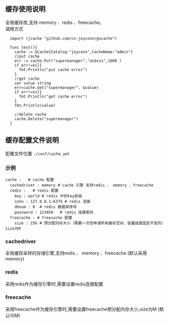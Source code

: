 ## 缓存使用说明
全局缓存库,支持 memory 、redis 、freecache。  
调用方式 
```
  import (jcache "github.com/cn-joyconn/gocache")
  
  func test(){
    cache := &Cache{Catalog:"joyconn",CacheName:"admin"}
    //put cache
    err := cache.Put("supermanager","asbsss",1000 )
    if err!=nil{
      fmt.Println("put cache error")
    }
    //get cache
    var value string
    err=cache.Get("supermanager", &value)
    if err!=nil{
      fmt.Println("get cache error")
    }
    fmt.Println(value)

    //delete cache
    cache.Delete("supermanager")
  }
```
## 缓存配置文件说明
配置文件位置 `` ./conf/cache.yml ``
### 示例
```
cache :   # cache 配置
  cachedriver : memory # cache 引擎 支持redis 、 memory 、freecache
  redis :   # redis 配置
    key : world # redis 中的key前缀
    conn : 127.0.0.1:6379 # redis 连接
    dbnum : 0  # redis 数据库序号
    password : 123456   # redis 连接密码
  freecache : # freecache 配置
    size : 256 # 预分配内存大小（需要一次性申请所有缓存空间，容量就是固定不变的） size为M
```
### cachedriver
 全局缓存采样的存储引擎,支持redis 、 memory 、freecache (默认采用memory)

### redis
采用redis作为缓存引擎时,需要设置redis连接配置


### freecache
采用freecache作为缓存引擎时,需要设置freecache预分配内存大小,size为M (默认10M)


